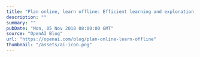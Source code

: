 ```yaml
---
title: "Plan online, learn offline: Efficient learning and exploration via model-based control"
description: ""
summary: ""
pubDate: "Mon, 05 Nov 2018 08:00:00 GMT"
source: "OpenAI Blog"
url: "https://openai.com/blog/plan-online-learn-offline"
thumbnail: "/assets/ai-icon.png"
---
```


